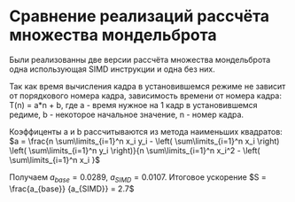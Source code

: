 # Сравнение реализаций рассчёта множества мондельброта


Были реализованны две версии рассчёта множества мондельброта одна использующая SIMD инструкции и одна без них. 

Так как время вычисления кадра в установившемся режиме не зависит от порядкового номера кадра, зависимость времени от номера кадра: T(n) = a*n + b, где a - время нужное на 1 кадр в установившемся редиме, b - некоторое начальное значение, n - номер кадра.


Коэффиценты a и b рассчитываются из метода наименьших квадратов:
$a = \frac{n \sum\limits_{i=1}^n x_i y_i - \left( \sum\limits_{i=1}^n x_i \right) \left( \sum\limits_{i=1}^n y_i \right)}{n \sum\limits_{i=1}^n x_i^2 - \left( \sum\limits_{i=1}^n x_i }$

Получаем $a_{base} = 0.0289$, $a_{SIMD} = 0.0107$. Итоговое ускорение $S = \frac{a_{base}} {a_{SIMD}} = 2.7$